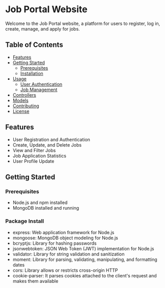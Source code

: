 # Job Portal Website

Welcome to the Job Portal website, a platform for users to register, log in, create, manage, and apply for jobs.

## Table of Contents

- [Features](#features)
- [Getting Started](#getting-started)
  - [Prerequisites](#prerequisites)
  - [Installation](#installation)
- [Usage](#usage)
  - [User Authentication](#user-authentication)
  - [Job Management](#job-management)
- [Controllers](#controllers)
- [Models](#models)
- [Contributing](#contributing)
- [License](#license)

## Features

- User Registration and Authentication
- Create, Update, and Delete Jobs
- View and Filter Jobs
- Job Application Statistics
- User Profile Update

## Getting Started

### Prerequisites

- Node.js and npm installed
- MongoDB installed and running

### Package Install
- express: Web application framework for Node.js
- mongoose: MongoDB object modeling for Node.js
- bcryptjs: Library for hashing passwords
- jsonwebtoken: JSON Web Token (JWT) implementation for Node.js
- validator: Library for string validation and sanitization
- moment: Library for parsing, validating, manipulating, and formatting dates
- cors: Library allows or restricts cross-origin HTTP
- cookie-parser: It parses cookies attached to the client's request and makes them available

  
